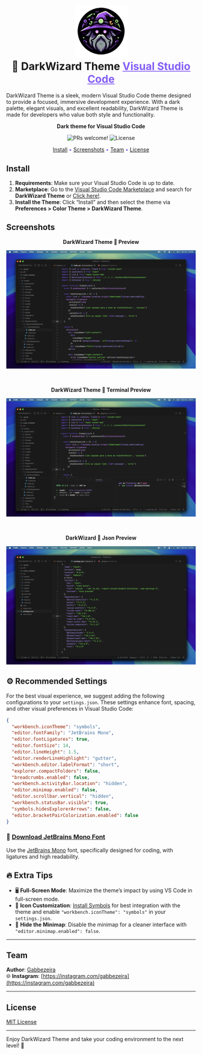 <h1 align="center">
  <br>
  <img src="https://github.com/gabbezeira/Dark-Wizard-Theme/blob/main/assets/icon.png" alt="Dark Wizard Theme Logo" width="140">
  <br>
    🌌 DarkWizard Theme <a href="https://code.visualstudio.com/" style="color: #845ef6 !important">Visual Studio Code</a>
  <br>
</h1>

DarkWizard Theme is a sleek, modern Visual Studio Code theme designed to provide a focused, immersive development experience. With a dark palette, elegant visuals, and excellent readability, DarkWizard Theme is made for developers who value both style and functionality.

<p align="center">
  <strong>Dark theme for Visual Studio Code</strong>
</p>

<p align="center">
  <img src="https://img.shields.io/badge/PRs-welcome-%235FCC6F.svg" alt="PRs welcome!" />

  <img alt="License" src="https://img.shields.io/badge/license-MIT-%235FCC6F">
</p>

<p align="center" style="color: #845ef6">
  <a href="#install">Install</a> •
  <a href="#screenshots">Screenshots</a> •
  <a href="#team">Team</a> •
  <a href="#license">License</a>
</p>

## Install

1. **Requirements**: Make sure your Visual Studio Code is up to date.
2. **Marketplace**: Go to the [Visual Studio Code Marketplace](https://marketplace.visualstudio.com/items?itemName=Gabbezeira.darkwizard) and search for **DarkWizard Theme** or [Click here!](https://marketplace.visualstudio.com/items?itemName=Gabbezeira.darkwizard).
3. **Install the Theme**: Click “Install” and then select the theme via **Preferences > Color Theme > DarkWizard Theme**.

## Screenshots

<p align="center">
  <strong>DarkWizard Theme 🌌 Preview</strong>
</p>

<p align="center">
  <img alt="Dark Wizard screnshoot for Visual Studio Code" src="https://github.com/gabbezeira/Dark-Wizard-Theme/blob/main/assets/preview.png">
</p>

<br>

<p align="center">
  <strong>DarkWizard Theme 🌌 Terminal Preview</strong>
</p>

<p align="center">
  <img alt="Dark Wizard Terminal screnshoot for Visual Studio Code" src="https://github.com/gabbezeira/Dark-Wizard-Theme/blob/main/assets/terminal-preview.png">
</p>

<br>

<p align="center">
  <strong>DarkWizard 🌌 Json Preview</strong>
</p>

<p align="center">
  <img alt="Dark Wizard Json screnshoot for Visual Studio Code" src="https://github.com/gabbezeira/Dark-Wizard-Theme/blob/main/assets/json-preview.png">
</p>

## ⚙️ Recommended Settings

For the best visual experience, we suggest adding the following configurations to your `settings.json`. These settings enhance font, spacing, and other visual preferences in Visual Studio Code:

```json
{
  "workbench.iconTheme": "symbols",
  "editor.fontFamily": "JetBrains Mono",
  "editor.fontLigatures": true,
  "editor.fontSize": 14,
  "editor.lineHeight": 1.5,
  "editor.renderLineHighlight": "gutter",
  "workbench.editor.labelFormat": "short",
  "explorer.compactFolders": false,
  "breadcrumbs.enabled": false,
  "workbench.activityBar.location": "hidden",
  "editor.minimap.enabled": false,
  "editor.scrollbar.vertical": "hidden",
  "workbench.statusBar.visible": true,
  "symbols.hidesExplorerArrows": false,
  "editor.bracketPairColorization.enabled": false
}
```

### 🔗 [Download JetBrains Mono Font](https://www.jetbrains.com/pt-br/lp/mono/)

Use the [JetBrains Mono](https://www.jetbrains.com/pt-br/lp/mono/) font, specifically designed for coding, with ligatures and high readability.

## 🔥 Extra Tips 

- 🖥️ **Full-Screen Mode**: Maximize the theme’s impact by using VS Code in full-screen mode.
- 🧩 **Icon Customization**: [Install Symbols](https://marketplace.visualstudio.com/items?itemName=miguelsolorio.symbols) for best integration with the theme and enable `"workbench.iconTheme": "symbols"` in your `settings.json`.
- 🚫 **Hide the Minimap**: Disable the minimap for a cleaner interface with `"editor.minimap.enabled": false`.

---

## Team

**Author**: [Gabbezeira](https://instagram.com/gabbezeira)  
🌐 **Instagram**: [https://instagram.com/gabbezeira](https://instagram.com/gabbezeira)

---

## License

[MIT License](./LICENSE)

---

Enjoy DarkWizard Theme and take your coding environment to the next level! 🚀

